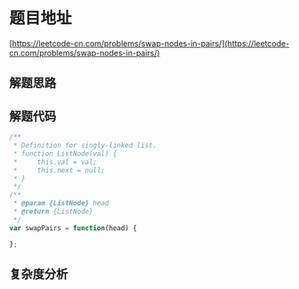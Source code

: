 # 题目地址

[https://leetcode-cn.com/problems/swap-nodes-in-pairs/](https://leetcode-cn.com/problems/swap-nodes-in-pairs/)

## 解题思路

## 解题代码

```js
/**
 * Definition for singly-linked list.
 * function ListNode(val) {
 *     this.val = val;
 *     this.next = null;
 * }
 */
/**
 * @param {ListNode} head
 * @return {ListNode}
 */
var swapPairs = function(head) {

};
```

## 复杂度分析